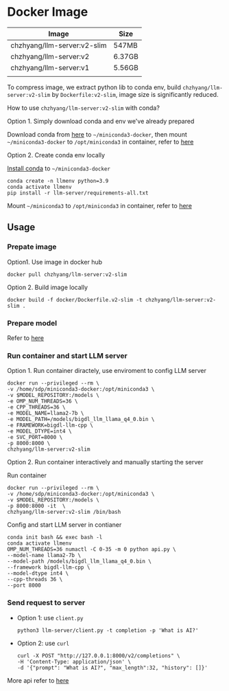 # Docker Image

| Image       | Size|
| ----------- | --- |
| chzhyang/llm-server:v2-slim | 547MB |
| chzhyang/llm-server:v2 | 6.37GB |
| chzhyang/llm-server:v1 | 5.56GB |
|  |  |  |

To compress image, we extract python lib to conda env, build `chzhyang/llm-server:v2-slim` by `Dockerfile:v2-slim`, image size is significantly reduced.

How to use `chzhyang/llm-server:v2-slim` with conda?

Option 1. Simply download conda and env we've already prepared

Download conda from [here](TODO) to `~/miniconda3-docker`, then mount `~/miniconda3-docker` to `/opt/miniconda3` in container, refer to [here](#run-container-and-start-llm-server)

Option 2. Create conda env locally

[Install conda](https://docs.conda.io/projects/miniconda/en/latest/miniconda-install.html) to `~/miniconda3-docker`

```shell
conda create -n llmenv python=3.9
conda activate llmenv
pip install -r llm-server/requirements-all.txt
```

Mount `~/miniconda3` to `/opt/miniconda3` in container, refer to [here](#run-container-and-start-llm-server)

## Usage

### Prepate image

Option1. Use image in docker hub

```shell
docker pull chzhyang/llm-server:v2-slim
```

Option 2. Build image locally

```shell
docker build -f docker/Dockerfile.v2-slim -t chzhyang/llm-server:v2-slim . 
```

### Prepare model

Refer to [here](prepare_model.md)

### Run container and start LLM server

Option 1. Run container diractely, use enviroment to config LLM server

```shell
docker run --privileged --rm \
-v /home/sdp/miniconda3-docker:/opt/miniconda3 \
-v $MODEL_REPOSITORY:/models \
-e OMP_NUM_THREADS=36 \
-e CPP_THREADS=36 \
-e MODEL_NAME=llama2-7b \
-e MODEL_PATH=/models/bigdl_llm_llama_q4_0.bin \
-e FRAMEWORK=bigdl-llm-cpp \
-e MODEL_DTYPE=int4 \
-e SVC_PORT=8000 \
-p 8000:8000 \
chzhyang/llm-server:v2-slim
```

Option 2. Run container interactively and manually starting the server

Run container

```shell
docker run --privileged --rm \
-v /home/sdp/miniconda3-docker:/opt/miniconda3 \
-v $MODEL_REPOSITORY:/models \
-p 8000:8000 -it  \
chzhyang/llm-server:v2-slim /bin/bash
```

Config and start LLM server in contianer

```shell
conda init bash && exec bash -l
conda activate llmenv
OMP_NUM_THREADS=36 numactl -C 0-35 -m 0 python api.py \
--model-name llama2-7b \
--model-path /models/bigdl_llm_llama_q4_0.bin \
--framework bigdl-llm-cpp \
--model-dtype int4 \
--cpp-threads 36 \
--port 8000
```

### Send request to server

- Option 1: use `client.py`

    ```shell
    python3 llm-server/client.py -t completion -p 'What is AI?'
    ```

- Option 2: use `curl`

    ```shell
    curl -X POST "http://127.0.0.1:8000/v2/completions" \
    -H 'Content-Type: application/json' \
    -d '{"prompt": "What is AI?", "max_length":32, "history": []}'
    ```

More api refer to [here](../README.md#http-api)